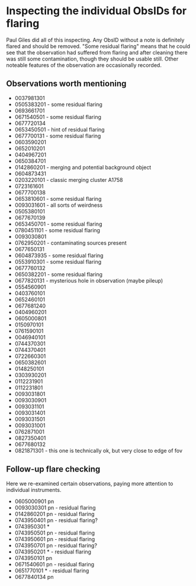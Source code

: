 # Inspecting the individual ObsIDs for flaring

Paul Giles did all of this inspecting. Any ObsID without a note is definitely flared and should be removed. "Some residual flaring" means that he could see that the observation had suffered from flaring and after cleaning there was still some contamination, though they should be usable still. Other noteable features of the observation are occasionally recorded.

## Observations worth mentioning

* 0037981301
* 0505383201 - some residual flaring
* 0693661701
* 0671540501 - some residual flaring
* 0677720134
* 0653450501 - hint of residual flaring
* 0677700131 - some residual flaring
* 0603590201
* 0652010201
* 0404967201
* 0650384701
* 0142860201 - merging and potential background object
* 0604873431
* 0203220101 - classic merging cluster A1758
* 0723161601
* 0677700138
* 0653810601 - some residual flaring
* 0093031601 - all sorts of weirdness
* 0505380101
* 0677670139
* 0653450701 - some residual flaring
* 0780451101 - some residual flaring
* 0093030801
* 0762950201 - contaminating sources present
* 0677650131
* 0604873935 - some residual flaring
* 0553910301 - some residual flaring
* 0677760132
* 0650382201 - some residual flaring
* 0677820131 - mysterious hole in observation (maybe pileup)
* 0554560901
* 0403760101
* 0652460101
* 0677681240
* 0404960201
* 0605000801
* 0150970101
* 0761590101
* 0046940101
* 0744370301
* 0744370401
* 0722660301
* 0650382601
* 0148250101
* 0303930201
* 0112231901
* 0112231801
* 0093031801
* 0093030901
* 0093031101
* 0093031401
* 0093031501
* 0093031001
* 0762871001
* 0827350401
* 0677680132
* 0821871301 - this one is technically ok, but very close to edge of fov

## Follow-up flare checking
Here we re-examined certain observations, paying more attention to individual instruments.

* 0605000901 pn
* 0093030301 pn - residual flaring
* 0142860201 pn - residual flaring
* 0743950401 pn - residual flaring?
* 0743950301 *
* 0743950501 pn - residual flaring
* 0743950601 pn - residual flaring
* 0743950701 pn - residual flaring?
* 0743950201 * - residual flaring
* 0743950101 pn
* 0671540601 pn - residual flaring
* 0651770101 * - residual flaring
* 0677840134 pn
